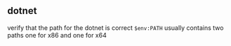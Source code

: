 #


## dotnet
verify that the path for the dotnet is correct
`$env:PATH` usually contains two paths one for x86 and one for x64
